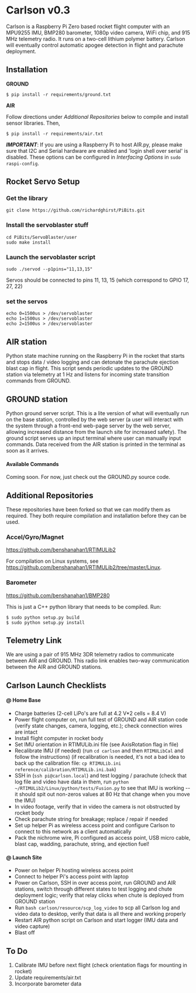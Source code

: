 # Carlson v0.3

Carlson is a Raspberry Pi Zero based rocket flight computer with an MPU9255 IMU, BMP280 barometer, 1080p video camera, WiFi chip, and 915 MHz telemetry radio. It runs on a two-cell lithium polymer battery. Carlson will eventually control automatic apogee detection in flight and parachute deployment.

## Installation 

**GROUND**

    $ pip install -r requirements/ground.txt

**AIR**

Follow directions under *Additional Repositories* below to compile and install sensor libraries. Then,

    $ pip install -r requirements/air.txt

***IMPORTANT***: If you are using a Raspberry Pi to host AIR.py, please make sure that I2C and Serial hardware are enabled and 'login shell over serial' is disabled. These options can be configured in *Interfacing Options* in `sudo raspi-config`.

## Rocket Servo Setup

### Get the library
`git clone https://github.com/richardghirst/PiBits.git`

### Install the servoblaster stuff
```
cd PiBits/ServoBlaster/user
sudo make install
```

### Launch the servoblaster script
`sudo ./servod --p1pins="11,13,15"`

Servos should be connected to pins 11, 13, 15 (which correspond to GPIO 17, 27, 22)

### set the servos
```
echo 0=1500us > /dev/servoblaster
echo 1=1500us > /dev/servoblaster
echo 2=1500us > /dev/servoblaster
```


## AIR station 

Python state machine running on the Raspberry Pi in the rocket that starts and stops data / video logging and can detonate the parachute ejection blast cap in flight. This script sends periodic updates to the GROUND station via telemetry at 1 Hz and listens for incoming state transition commands from GROUND. 

## GROUND station 

Python ground server script. This is a lite version of what will eventually run on the base station, controlled by the web server (a user will interact with the system through a front-end web-page server by the web server, allowing increased distance from the launch site for increased safety). The ground script serves up an input terminal where user can manually input commands. Data received from the AIR station is printed in the terminal as soon as it arrives.

#### Available Commands

Coming soon. For now, just check out the GROUND.py source code.

## Additional Repositories 

These repositories have been forked so that we can modify them as required. They both require compilation and installation before they can be used.

### Accel/Gyro/Magnet 

https://github.com/benshanahan1/RTIMULib2

For compilation on Linux systems, see https://github.com/benshanahan1/RTIMULib2/tree/master/Linux.

### Barometer 

https://github.com/benshanahan1/BMP280

This is just a C++ python library that needs to be compiled. Run:

	$ sudo python setup.py build
	$ sudo python setup.py install

## Telemetry Link 

We are using a pair of 915 MHz 3DR telemetry radios to communicate between AIR and GROUND. This radio link enables two-way communication between the AIR and GROUND stations.

## Carlson Launch Checklists 

#### @ Home Base 

- Charge batteries (2-cell LiPo's are full at 4.2 V*2 cells = 8.4 V)
- Power flight computer on, run full test of GROUND and AIR station code (verify state changes, camera, logging, etc.); check connection wires are intact
- Install flight computer in rocket body
- Set IMU orientation in RTIMULib.ini file (see AxisRotation flag in file)
- Recalibrate IMU (if needed) (run `cd carlson` and then `RTIMULibCal` and follow the instructions) (if recalibration is needed, it's not a bad idea to back up the calibration file: `cp RTIMULib.ini reference/calibration/RTIMULib.ini.bak`)
- SSH in (`ssh pi@carlson.local`) and test logging / parachute (check that log file and video have data in them, run `python ~/RTIMULib2/Linux/python/tests/Fusion.py` to see that IMU is working -- it should spit out non-zeros values at 80 Hz that change when you move the IMU)
- In video footage, verify that in video the camera is not obstructed by rocket body
- Check parachute string for breakage; replace / repair if needed
- Set up helper Pi as wireless access point and configure Carlson to connect to this network as a client automatically
- Pack the nichrome wire, Pi configured as access point, USB micro cable, blast cap, wadding, parachute, string, and ejection fuel!

#### @ Launch Site 

- Power on helper Pi hosting wireless access point
- Connect to helper Pi's access point with laptop
- Power on Carlson, SSH in over access point, run GROUND and AIR stations, switch through different states to test logging and chute deployment logic; verify that relay clicks when chute is deployed from GROUND station
- Run `bash carlson/resource/scp_log_video` to scp all Carlson log and video data to desktop, verify that data is all there and working properly
- Restart AIR python script on Carlson and start logger (IMU data and video capture)
- Blast off

## To Do 

1. Calibrate IMU before next flight (check orientation flags for mounting in rocket)
2. Update requirements/air.txt
3. Incorporate barometer data
